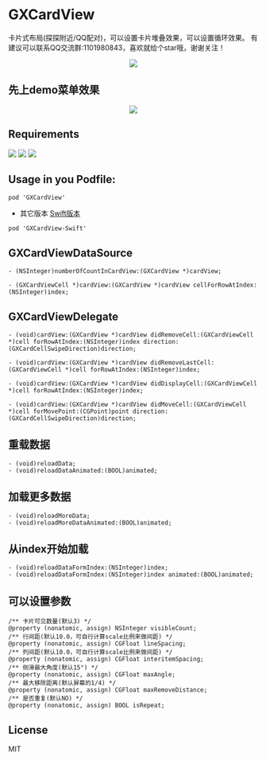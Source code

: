 # GXCardView
卡片式布局(探探附近/QQ配对)，可以设置卡片堆叠效果，可以设置循环效果。
有建议可以联系QQ交流群:1101980843，喜欢就给个star哦，谢谢关注！
<p align="center">
<img src="https://github.com/gsyhei/GXCardView-Swift/blob/master/QQ.jpeg">
</p>

先上demo菜单效果
--
<p align="center">
<img src="https://github.com/gsyhei/GXCardView/blob/master/GXCardView.gif">
</p>

Requirements
--
<p align="left">
<a href="https://github.com/gsyhei/GXCardView-Swift"><img src="https://img.shields.io/badge/platform-ios%209.0-yellow.svg"></a>
<a href="https://github.com/gsyhei/GXCardView-Swift"><img src="https://img.shields.io/github/license/johnlui/Pitaya.svg?style=flat"></a>
<a href="https://github.com/gsyhei/GXCardView-Swift"><img src="https://img.shields.io/badge/language-Swift%204.2-orange.svg"></a>
</p>

Usage in you Podfile:
--

```
pod 'GXCardView'
```
* 其它版本 [Swift版本](https://github.com/gsyhei/GXCardView-Swift)
```
pod 'GXCardView-Swift'
```

GXCardViewDataSource
--

```objc
- (NSInteger)numberOfCountInCardView:(GXCardView *)cardView;

- (GXCardViewCell *)cardView:(GXCardView *)cardView cellForRowAtIndex:(NSInteger)index;
```

GXCardViewDelegate
--

```objc
- (void)cardView:(GXCardView *)cardView didRemoveCell:(GXCardViewCell *)cell forRowAtIndex:(NSInteger)index direction:(GXCardCellSwipeDirection)direction;

- (void)cardView:(GXCardView *)cardView didRemoveLastCell:(GXCardViewCell *)cell forRowAtIndex:(NSInteger)index;

- (void)cardView:(GXCardView *)cardView didDisplayCell:(GXCardViewCell *)cell forRowAtIndex:(NSInteger)index;

- (void)cardView:(GXCardView *)cardView didMoveCell:(GXCardViewCell *)cell forMovePoint:(CGPoint)point direction:(GXCardCellSwipeDirection)direction;
```

重载数据 
--

```objc
- (void)reloadData;
- (void)reloadDataAnimated:(BOOL)animated;
```

加载更多数据 
--

```objc
- (void)reloadMoreData;
- (void)reloadMoreDataAnimated:(BOOL)animated;
```

从index开始加载 
--

```objc
- (void)reloadDataFormIndex:(NSInteger)index;
- (void)reloadDataFormIndex:(NSInteger)index animated:(BOOL)animated;
```


可以设置参数
--

```objc
/** 卡片可见数量(默认3) */
@property (nonatomic, assign) NSInteger visibleCount;
/** 行间距(默认10.0，可自行计算scale比例来做间距) */
@property (nonatomic, assign) CGFloat lineSpacing;
/** 列间距(默认10.0，可自行计算scale比例来做间距) */
@property (nonatomic, assign) CGFloat interitemSpacing;
/** 侧滑最大角度(默认15°) */
@property (nonatomic, assign) CGFloat maxAngle;
/** 最大移除距离(默认屏幕的1/4) */
@property (nonatomic, assign) CGFloat maxRemoveDistance;
/** 是否重复(默认NO) */
@property (nonatomic, assign) BOOL isRepeat;
```

License
--
MIT


